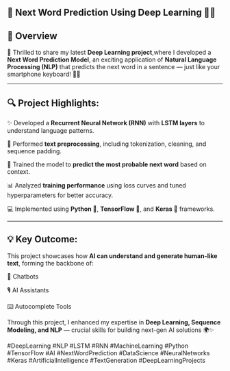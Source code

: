 ## 🧠 **Next Word Prediction Using Deep Learning** 🤖✨

## 📌 Overview 
🚀 Thrilled to share my latest **Deep Learning project**,where I developed a **Next Word Prediction Model**, an exciting application of **Natural Language Processing (NLP)** that predicts the next word in a sentence — just like your smartphone keyboard! 📱💬

----

## 🔍 **Project Highlights:**
✨ Developed a **Recurrent Neural Network (RNN)** with **LSTM layers** to understand language patterns.

🧾 Performed **text preprocessing**, including tokenization, cleaning, and sequence padding.

🧠 Trained the model to **predict the most probable next word** based on context.

📊 Analyzed **training performance** using loss curves and tuned hyperparameters for better accuracy.

💻 Implemented using **Python 🐍**, **TensorFlow 🔢**, and **Keras 🧩** frameworks.

----

## 💡 **Key Outcome:**
This project showcases how **AI can understand and generate human-like text**, forming the backbone of:

🤖 Chatbots

🎙️ AI Assistants

⌨️ Autocomplete Tools

Through this project, I enhanced my expertise in **Deep Learning, Sequence Modeling, and NLP** — crucial skills for building next-gen AI solutions 🌍✨

#DeepLearning #NLP #LSTM #RNN #MachineLearning #Python #TensorFlow #AI #NextWordPrediction #DataScience #NeuralNetworks #Keras #ArtificialIntelligence #TextGeneration #DeepLearningProjects
